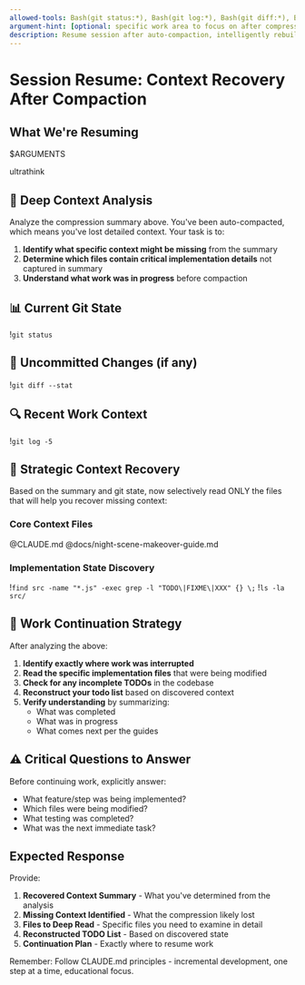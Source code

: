 ```yaml
---
allowed-tools: Bash(git status:*), Bash(git log:*), Bash(git diff:*), Bash(ls -la src/), Bash(find src -name "*.js" -exec grep -l "TODO\|FIXME\|XXX" {} \;), Read, Glob, Grep, TodoWrite
argument-hint: [optional: specific work area to focus on after compression]
description: Resume session after auto-compaction, intelligently rebuilding lost context
---
```


# Session Resume: Context Recovery After Compaction

## What We're Resuming

$ARGUMENTS

ultrathink

## 🧠 Deep Context Analysis

Analyze the compression summary above. You've been auto-compacted, which means you've lost detailed context. Your task is to:

1. **Identify what specific context might be missing** from the summary
2. **Determine which files contain critical implementation details** not captured in summary
3. **Understand what work was in progress** before compaction

## 📊 Current Git State

!`git status`

## 📝 Uncommitted Changes (if any)

!`git diff --stat`

## 🔍 Recent Work Context

!`git log -5`

## 🎯 Strategic Context Recovery

Based on the summary and git state, now selectively read ONLY the files that will help you recover missing context:

### Core Context Files

@CLAUDE.md
@docs/night-scene-makeover-guide.md

### Implementation State Discovery

!`find src -name "*.js" -exec grep -l "TODO\|FIXME\|XXX" {} \;`
!`ls -la src/`

## 🔄 Work Continuation Strategy

After analyzing the above:

1. **Identify exactly where work was interrupted**
2. **Read the specific implementation files** that were being modified
3. **Check for any incomplete TODOs** in the codebase
4. **Reconstruct your todo list** based on discovered context
5. **Verify understanding** by summarizing:
   - What was completed
   - What was in progress
   - What comes next per the guides

## ⚠️ Critical Questions to Answer

Before continuing work, explicitly answer:

- What feature/step was being implemented?
- Which files were being modified?
- What testing was completed?
- What was the next immediate task?

## Expected Response

Provide:

1. **Recovered Context Summary** - What you've determined from the analysis
2. **Missing Context Identified** - What the compression likely lost
3. **Files to Deep Read** - Specific files you need to examine in detail
4. **Reconstructed TODO List** - Based on discovered state
5. **Continuation Plan** - Exactly where to resume work

Remember: Follow CLAUDE.md principles - incremental development, one step at a time, educational focus.
